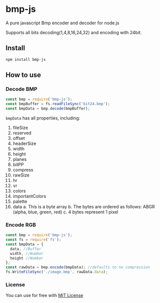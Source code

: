 # bmp-js

A pure javascript Bmp encoder and decoder for node.js

Supports all bits decoding(1,4,8,16,24,32) and encoding with 24bit.

## Install

```sh
npm install bmp-js
```

## How to use

### Decode BMP

```js
const bmp = require('bmp-js');
const bmpBuffer = fs.readFileSync('bit24.bmp');
const bmpData = bmp.decode(bmpBuffer);
```

`bmpData` has all properties, including:

1. fileSize
2. reserved
3. offset
4. headerSize
5. width
6. height
7. planes
8. bitPP
9. compress
10. rawSize
11. hr
12. vr
13. colors
14. importantColors
15. palette
16. data
    a. This is a byte array
    b. The bytes are ordered as follows: ABGR (alpha, blue, green, red)
    c. 4 bytes represent 1 pixel

### Encode RGB

```js
const bmp = require('bmp-js');
const fs = require('fs');
const bmpData = {
  data, //Buffer
  width, //Number
  height //Number
};
const rawData = bmp.encode(bmpData); //defaults to no compression
fs.WriteFileSync('./image.bmp', rawData.data);
```

### License

You can use for free with [MIT License](https://github.com/shaozilee/bmp-js/blob/master/LICENSE)
